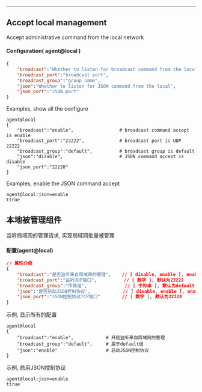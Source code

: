 ***
## Accept local management
Accept administrative command from the local network

#### Configuration( agent@local )
```json
{
    "broadcast":"Whether to listen for broadcast command from the local",  // [ disable, enable ]
    "broadcast_port":"broadcast port",                                     // [ number ], default is 22222
    "broadcast_group":"group name",                                        // [ string ], default is default
    "json":"Whether to listen for JSON command from the local",            // [ disable, enable ]
    "json_port":"JSON port"                                                // [ number ], defaultis 22220
}
```
Examples, show all the configure
```shell
agent@local
{
    "broadcast":"enable",                 # broadcast command accept is enable
    "broadcast_port":"22222",             # broadcast port is UDP 22222
    "broadcast_group":"default",          # broadcast group is default
    "json":"disable",                     # JSON command accept is disable
    "json_port":"22220"
}
```  
Examples, enable the JSON command accept
```shell
agent@local:json=enable
ttrue
```  


## 本地被管理组件
监听局域网的管理请求, 实现局域网批量被管理

#### **配置(agent@local)** 
```json
// 属性介绍
{
    "broadcast":"是否监听来自局域网的管理",    // [ disable, enable ], enable为开启, disable或其它表示关闭
    "broadcast_port":"监听UDP端口",          // [ 数字 ], 默认为22222
    "broadcast_group":"所属组",              // [ 字符串 ], 默认为default
    "json":"是否启动JSON控制协议",            // [ disable, enable ], enable为开启, disable或其它为关闭(不建议默认开启, 除非局域网为安全信任区域)
    "json_port":"JSON控制协议TCP端口"        // [ 数字 ], 默认为22220
}
```
示例, 显示所有的配置
```shell
agent@local
{
    "broadcast":"enable",            # 开启监听来自局域网的管理
    "broadcast_group":"default",     # 属于default组
    "json":"enable"                  # 启动JSON控制协议
}
```
示例, 启用JSON控制协议
```shell
agent@local:json=enable
ttrue
```  

